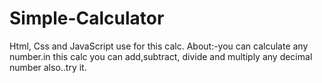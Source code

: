 # Simple-Calculator
Html, Css and JavaScript use for this calc.
About:-you can calculate any number.in this calc you can add,subtract,
divide and multiply any decimal number also..try it.
